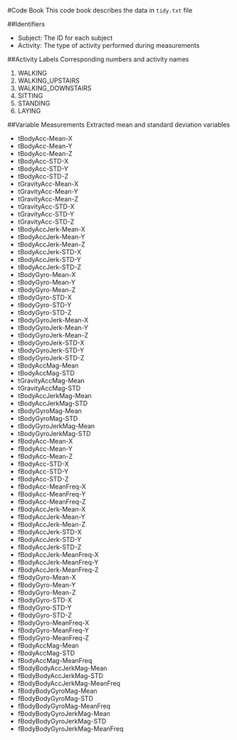 #Code Book
This code book describes the data in `tidy.txt` file

##Identifiers

* Subject: The ID for each subject
* Activity: The type of activity performed during measurements

##Activity Labels
Corresponding numbers and activity names

1. WALKING
2. WALKING_UPSTAIRS
3. WALKING_DOWNSTAIRS
4. SITTING
5. STANDING
6. LAYING

##Variable Measurements 
Extracted mean and standard deviation variables

* tBodyAcc-Mean-X
* tBodyAcc-Mean-Y
* tBodyAcc-Mean-Z
* tBodyAcc-STD-X
* tBodyAcc-STD-Y
* tBodyAcc-STD-Z
* tGravityAcc-Mean-X
* tGravityAcc-Mean-Y
* tGravityAcc-Mean-Z
* tGravityAcc-STD-X
* tGravityAcc-STD-Y
* tGravityAcc-STD-Z
* tBodyAccJerk-Mean-X
* tBodyAccJerk-Mean-Y
* tBodyAccJerk-Mean-Z
* tBodyAccJerk-STD-X
* tBodyAccJerk-STD-Y
* tBodyAccJerk-STD-Z
* tBodyGyro-Mean-X
* tBodyGyro-Mean-Y
* tBodyGyro-Mean-Z
* tBodyGyro-STD-X
* tBodyGyro-STD-Y
* tBodyGyro-STD-Z
* tBodyGyroJerk-Mean-X
* tBodyGyroJerk-Mean-Y
* tBodyGyroJerk-Mean-Z
* tBodyGyroJerk-STD-X
* tBodyGyroJerk-STD-Y
* tBodyGyroJerk-STD-Z
* tBodyAccMag-Mean
* tBodyAccMag-STD
* tGravityAccMag-Mean
* tGravityAccMag-STD
* tBodyAccJerkMag-Mean
* tBodyAccJerkMag-STD
* tBodyGyroMag-Mean
* tBodyGyroMag-STD
* tBodyGyroJerkMag-Mean
* tBodyGyroJerkMag-STD
* fBodyAcc-Mean-X
* fBodyAcc-Mean-Y
* fBodyAcc-Mean-Z
* fBodyAcc-STD-X
* fBodyAcc-STD-Y
* fBodyAcc-STD-Z
* fBodyAcc-MeanFreq-X
* fBodyAcc-MeanFreq-Y
* fBodyAcc-MeanFreq-Z
* fBodyAccJerk-Mean-X
* fBodyAccJerk-Mean-Y
* fBodyAccJerk-Mean-Z
* fBodyAccJerk-STD-X
* fBodyAccJerk-STD-Y
* fBodyAccJerk-STD-Z
* fBodyAccJerk-MeanFreq-X
* fBodyAccJerk-MeanFreq-Y
* fBodyAccJerk-MeanFreq-Z
* fBodyGyro-Mean-X
* fBodyGyro-Mean-Y
* fBodyGyro-Mean-Z
* fBodyGyro-STD-X
* fBodyGyro-STD-Y
* fBodyGyro-STD-Z
* fBodyGyro-MeanFreq-X
* fBodyGyro-MeanFreq-Y
* fBodyGyro-MeanFreq-Z
* fBodyAccMag-Mean
* fBodyAccMag-STD
* fBodyAccMag-MeanFreq
* fBodyBodyAccJerkMag-Mean
* fBodyBodyAccJerkMag-STD
* fBodyBodyAccJerkMag-MeanFreq
* fBodyBodyGyroMag-Mean
* fBodyBodyGyroMag-STD
* fBodyBodyGyroMag-MeanFreq
* fBodyBodyGyroJerkMag-Mean
* fBodyBodyGyroJerkMag-STD
* fBodyBodyGyroJerkMag-MeanFreq

